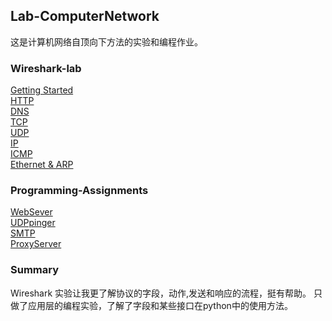 ## Lab-ComputerNetwork
这是计算机网络自顶向下方法的实验和编程作业。
### Wireshark-lab
[Getting Started](<./wireshark lab/lab1/lab1.md>)  
[HTTP](<./wireshark lab/lab2/lab2.md>)  
[DNS](<./wireshark lab/lab3/lab3.md>)  
[TCP](<./wireshark lab/lab4/lab4.md>)  
[UDP](<./wireshark lab/lab5/lab5.md>)  
[IP](<./wireshark lab/lab6/lab6.md>)  
[ICMP](<./wireshark lab/lab7/lab7.md>)  
[Ethernet & ARP](<./wireshark lab/lab8/lab8.md>)  
### Programming-Assignments
[WebSever](./Programming_Assigments/WebSever/Lab1.md)  
[UDPpinger](./Programming_Assigments/WebSever/Lab2.md)  
[SMTP](./Programming_Assigments/WebSever/Lab3.md)  
[ProxyServer](./Programming_Assigments/WebSever/Lab4.md)
### Summary
Wireshark 实验让我更了解协议的字段，动作,发送和响应的流程，挺有帮助。  只做了应用层的编程实验，了解了字段和某些接口在python中的使用方法。
